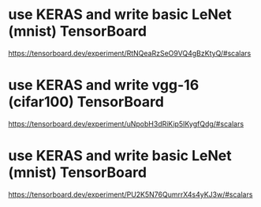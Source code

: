 # use KERAS and write basic LeNet (mnist) TensorBoard
https://tensorboard.dev/experiment/RtNQeaRzSeO9VQ4gBzKtyQ/#scalars


# use KERAS and write vgg-16 (cifar100) TensorBoard
https://tensorboard.dev/experiment/uNpobH3dRiKip5IKygfQdg/#scalars

# use KERAS and write basic LeNet (mnist) TensorBoard
https://tensorboard.dev/experiment/PU2K5N76QumrrX4s4yKJ3w/#scalars

